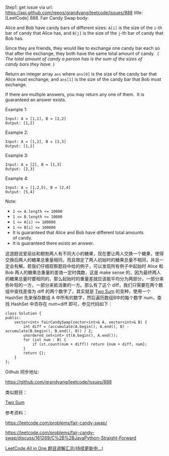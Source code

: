 Step1: get issue via url: https://api.github.com/repos/grandyang/leetcode/issues/888 
 title:[LeetCode] 888. Fair Candy Swap 
 body:  
   
  
Alice and Bob have candy bars of different sizes: `A[i]` is the size of the `i`-th bar of candy that Alice has, and `B[j]` is the size of the `j`-th bar of candy that Bob has.

Since they are friends, they would like to exchange one candy bar each so that after the exchange, they both have the same total amount of candy.  ( _The total amount of candy a person has is the sum of the sizes of candy bars they have._ )

Return an integer array `ans` where `ans[0]` is the size of the candy bar that Alice must exchange, and `ans[1]` is the size of the candy bar that Bob must exchange.

If there are multiple answers, you may return any one of them.  It is guaranteed an answer exists.

Example 1:
    
    
    Input: A = [1,1], B = [2,2]
    Output: [1,2]

Example 2:
    
    
    Input: A = [1,2], B = [2,3]
    Output: [1,2]

Example 3:
    
    
    Input: A = [2], B = [1,3]
    Output: [2,3]

Example 4:
    
    
    Input: A = [1,2,5], B = [2,4]
    Output: [5,4]

Note:

  * `1 <= A.length <= 10000`
  * `1 <= B.length <= 10000`
  * `1 <= A[i] <= 100000`
  * `1 <= B[i] <= 100000`
  * It is guaranteed that Alice and Bob have different total amounts of candy.
  * It is guaranteed there exists an answer.



  
  
这道题说爱丽丝和鲍勃两人有不同大小的糖果，现在要让两人交换一个糖果，使得交换后两人的糖果总重量相同，而且限定了两人初始时的糖果总量不相同，并且一定会有解。若我们仔细观察题目中给的例子，可以发现所有例子中起始时 Alice 和 Bob 两人的糖果总重量的差值一定时偶数，这是 make sense 的，因为最终两人的糖果总量时要相同的，那么起始时的重量差就应该能平均分为两部分，一部分来弥补轻的一方，一部分来抵消重的一方。那么有了这个 diff，我们只需要在两个数组中查找差值为 diff 的两个数字了，其实就是 [Two Sum](http://www.cnblogs.com/grandyang/p/4130379.html) 的变种，使用一个 HashSet 先来保存数组 A 中所有的数字，然后遍历数组B中的每个数字 num，查找 HashSet 中否存在 num+diff 即可，参见代码如下：

  

    
    
    class Solution {
    public:
        vector<int> fairCandySwap(vector<int>& A, vector<int>& B) {
            int diff = (accumulate(A.begin(), A.end(), 0) - accumulate(B.begin(), B.end(), 0)) / 2;
            unordered_set<int> st(A.begin(), A.end());
            for (int num : B) {
                if (st.count(num + diff)) return {num + diff, num};
            }
            return {};
        }
    };

  
  
Github 同步地址:

<https://github.com/grandyang/leetcode/issues/888>

  
  
类似题目：

[Two Sum](http://www.cnblogs.com/grandyang/p/4130379.html)

  
  
参考资料：

<https://leetcode.com/problems/fair-candy-swap/>

<https://leetcode.com/problems/fair-candy-swap/discuss/161269/C%2B%2BJavaPython-Straight-Forward>

  
  
[LeetCode All in One 题目讲解汇总(持续更新中...)](https://www.cnblogs.com/grandyang/p/4606334.html)
